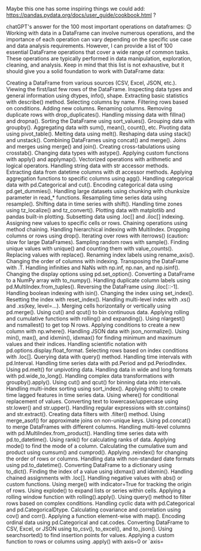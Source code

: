 Maybe this one has some inspiring things we could add: https://pandas.pydata.org/docs/user_guide/cookbook.html ?

chatGPT's answer for the 100 most important operations on dataframes: :wink:
Working with data in a DataFrame can involve numerous operations, and the importance of each operation can vary depending on the specific use case and data analysis requirements. However, I can provide a list of 100 essential DataFrame operations that cover a wide range of common tasks. These operations are typically performed in data manipulation, exploration, cleaning, and analysis. Keep in mind that this list is not exhaustive, but it should give you a solid foundation to work with DataFrame data:

Creating a DataFrame from various sources (CSV, Excel, JSON, etc.).
Viewing the first/last few rows of the DataFrame.
Inspecting data types and general information using dtypes, info(), shape.
Extracting basic statistics with describe() method.
Selecting columns by name.
Filtering rows based on conditions.
Adding new columns.
Renaming columns.
Removing duplicate rows with drop_duplicates().
Handling missing data with fillna() and dropna().
Sorting the DataFrame using sort_values().
Grouping data with groupby().
Aggregating data with sum(), mean(), count(), etc.
Pivoting data using pivot_table().
Melting data using melt().
Reshaping data using stack() and unstack().
Combining DataFrames using concat() and merge().
Joins and merges using merge() and join().
Creating cross-tabulations using crosstab().
Changing data types with astype().
Applying custom functions with apply() and applymap().
Vectorized operations with arithmetic and logical operators.
Handling string data with str accessor methods.
Extracting data from datetime columns with dt accessor methods.
Applying aggregation functions to specific columns using agg().
Handling categorical data with pd.Categorical and cut().
Encoding categorical data using pd.get_dummies().
Handling large datasets using chunking with chunksize parameter in read_* functions.
Resampling time series data using resample().
Shifting data in time series with shift().
Handling time zones using tz_localize() and tz_convert().
Plotting data with matplotlib and pandas built-in plotting.
Subsetting data using .loc[] and .iloc[] indexing.
Assigning new values to specific cells or rows.
Chaining operations using method chaining.
Handling hierarchical indexing with MultiIndex.
Dropping columns or rows using drop().
Iterating over rows with iterrows() (caution: slow for large DataFrames).
Sampling random rows with sample().
Finding unique values with unique() and counting them with value_counts().
Replacing values with replace().
Renaming index labels using rename_axis().
Changing the order of columns with indexing.
Transposing the DataFrame with .T.
Handling infinities and NaNs with np.inf, np.nan, and np.isinf().
Changing the display options using pd.set_option().
Converting a DataFrame to a NumPy array with to_numpy().
Handling duplicate column labels using pd.MultiIndex.from_tuples().
Reversing the DataFrame using .iloc[::-1].
Handling boolean indexing with isin().
Changing the index using set_index().
Resetting the index with reset_index().
Handling multi-level index with .xs() and .xs(key, level=...).
Merging cells horizontally or vertically using pd.merge().
Using cut() and qcut() to bin continuous data.
Applying rolling and cumulative functions with rolling() and expanding().
Using nlargest() and nsmallest() to get top N rows.
Applying conditions to create a new column with np.where().
Handling JSON data with json_normalize().
Using min(), max(), and idxmin(), idxmax() for finding minimum and maximum values and their indices.
Handling scientific notation with pd.options.display.float_format.
Selecting rows based on index conditions with .loc[].
Querying data with query() method.
Handling time intervals with pd.Interval.
Handling time series data with pd.Period and pd.PeriodIndex.
Using pd.melt() for unpivoting data.
Handling data in wide and long formats with pd.wide_to_long().
Handling complex data transformations with groupby().apply().
Using cut() and qcut() for binning data into intervals.
Handling multi-index sorting using sort_index().
Applying shift() to create time lagged features in time series data.
Using where() for conditional replacement of values.
Converting text to lowercase/uppercase using str.lower() and str.upper().
Handling regular expressions with str.contains() and str.extract().
Creating data filters with .filter() method.
Using merge_asof() for approximate joins on non-unique keys.
Using pd.concat() to merge DataFrames with different columns.
Handling multi-level columns with pd.MultiIndex.from_product().
Handling time series data with pd.to_datetime().
Using rank() for calculating ranks of data.
Applying mode() to find the mode of a column.
Calculating the cumulative sum and product using cumsum() and cumprod().
Applying .reindex() for changing the order of rows or columns.
Handling data with non-standard date formats using pd.to_datetime().
Converting DataFrame to a dictionary using to_dict().
Finding the index of a value using idxmax() and idxmin().
Handling chained assignments with .loc[].
Handling negative values with abs() or custom functions.
Using merge() with indicator=True for tracking the origin of rows.
Using explode() to expand lists or series within cells.
Applying a rolling window function with rolling().apply().
Using query() method to filter rows based on complex conditions.
Handling cyclic data with pd.Categorical and pd.CategoricalDtype.
Calculating covariance and correlation using cov() and corr().
Applying a function element-wise with map().
Encoding ordinal data using pd.Categorical and cat.codes.
Converting DataFrame to CSV, Excel, or JSON using to_csv(), to_excel(), and to_json().
Using searchsorted() to find insertion points for values.
Applying a custom function to rows or columns using .apply() with axis=0 or `axis=

